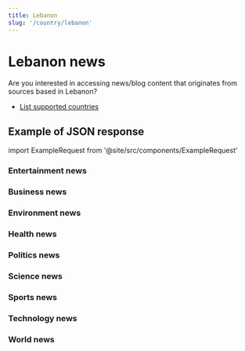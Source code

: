```yaml
---
title: Lebanon
slug: '/country/lebanon'
---
```


# Lebanon news

Are you interested in accessing news/blog content that originates from sources based in Lebanon?

- [List supported countries](/get-articles/countries)

## Example of JSON response

import ExampleRequest from '@site/src/components/ExampleRequest'

### Entertainment news
<ExampleRequest url="https://apitube.io/v1/news/articles?limit=2&category=news/Arts_and_Entertainment&language=lb"></ExampleRequest>

### Business news
<ExampleRequest url="https://apitube.io/v1/news/articles?limit=2&category=news/Business&language=lb"></ExampleRequest>

### Environment news
<ExampleRequest url="https://apitube.io/v1/news/articles?limit=2&category=news/Environment&language=lb"></ExampleRequest>

### Health news
<ExampleRequest url="https://apitube.io/v1/news/articles?limit=2&category=news/Health&language=lb"></ExampleRequest>

### Politics news
<ExampleRequest url="https://apitube.io/v1/news/articles?limit=2&category=news/Politics&language=lb"></ExampleRequest>

### Science news
<ExampleRequest url="https://apitube.io/v1/news/articles?limit=2&category=news/Science&language=lb"></ExampleRequest>

### Sports news
<ExampleRequest url="https://apitube.io/v1/news/articles?limit=2&category=news/Sports&language=lb"></ExampleRequest>

### Technology news
<ExampleRequest url="https://apitube.io/v1/news/articles?limit=2&category=news/Technology&language=lb"></ExampleRequest>

### World news
<ExampleRequest url="https://apitube.io/v1/news/articles?limit=2&category=news/World&language=lb"></ExampleRequest>
